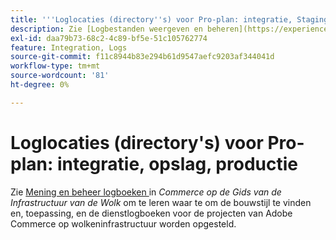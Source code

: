 ```yaml
---
title: '''Loglocaties (directory''s) voor Pro-plan: integratie, Staging, Productie'''
description: Zie [Logbestanden weergeven en beheren](https://experienceleague.adobe.com/docs/commerce-cloud-service/user-guide/develop/test/log-locations.html) in de *Commerce on Cloud Infrastructure Guide* voor informatie over de locatie waar u de logbestanden voor samenstellen en implementeren, toepassingen en services voor uw project kunt vinden.
exl-id: daa79b73-68c2-4c89-bf5e-51c105762774
feature: Integration, Logs
source-git-commit: f11c8944b83e294b61d9547aefc9203af344041d
workflow-type: tm+mt
source-wordcount: '81'
ht-degree: 0%

---
```


# Loglocaties (directory&#39;s) voor Pro-plan: integratie, opslag, productie

Zie [ Mening en beheer logboeken ](https://experienceleague.adobe.com/docs/commerce-cloud-service/user-guide/develop/test/log-locations.html) in *Commerce op de Gids van de Infrastructuur van de Wolk* om te leren waar te om de bouwstijl te vinden en, toepassing, en de dienstlogboeken voor de projecten van Adobe Commerce op wolkeninfrastructuur worden opgesteld.
